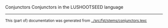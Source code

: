 Conjunctors
Conjunctors in the LUSHOOTSEED language 



* * *
<small>This (part of) documentation was generated from [../src/fst/stems/conjunctors.lexc](http://github.com/giellalt/lang-lut/blob/main/../src/fst/stems/conjunctors.lexc)</small>